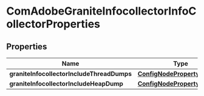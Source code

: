 
# ComAdobeGraniteInfocollectorInfoCollectorProperties

## Properties
Name | Type | Description | Notes
------------ | ------------- | ------------- | -------------
**graniteInfocollectorIncludeThreadDumps** | [**ConfigNodePropertyBoolean**](ConfigNodePropertyBoolean.md) |  |  [optional]
**graniteInfocollectorIncludeHeapDump** | [**ConfigNodePropertyBoolean**](ConfigNodePropertyBoolean.md) |  |  [optional]



